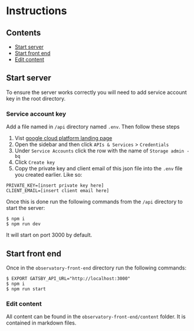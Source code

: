 # Instructions

## Contents

- [Start server](#start-server)
- [Start front end](#start-front-end)
- [Edit content](#edit-content)

## Start server

To ensure the server works correctly you will need to add service account key in the root directory.

### Service account key

Add a file named in `/api` directory named `.env`. Then follow these steps

1. Vist [google cloud platform landing page](https://console.cloud.google.com/)
2. Open the sidebar and then click `APIs & Services` > `Credentials`
3. Under `Service Accounts` click the row with the name of `Storage admin -bq`
4. Click `Create key`
5. Copy the private key and client email of this json file into the `.env` file you created earlier. Like so:

```
PRIVATE_KEY=[insert private key here]
CLIENT_EMAIL=[insert client email here]
```

Once this is done run the following commands from the `/api` directory to start the server:

```
$ npm i
$ npm run dev
```

It will start on port 3000 by default.

## Start front end

Once in the `observatory-front-end` directory run the following commands:

```
$ EXPORT GATSBY_API_URL="http://localhost:3000"
$ npm i
$ npm run start
```

### Edit content

All content can be found in the `observatory-front-end/content` folder. It is contained in markdown files.
